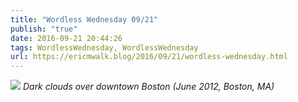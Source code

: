 ```yaml
---
title: "Wordless Wednesday 09/21"
publish: "true"
date: 2016-09-21 20:44:26
tags: WordlessWednesday, WordlessWednesday
url: https://ericmwalk.blog/2016/09/21/wordless-wednesday.html
---
```


![](https://ericmwalk.blog/uploads/2022/3e64f94179.jpg)
*Dark clouds over downtown Boston (June 2012, Boston, MA)*
